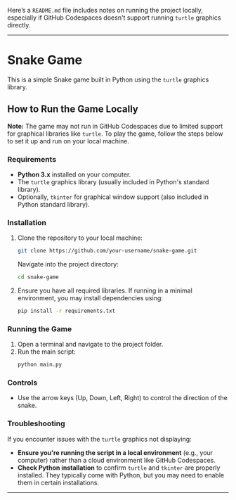 Here’s a `README.md` file includes notes on running the project locally, especially if GitHub Codespaces doesn't support running `turtle` graphics directly. 

---

# Snake Game

This is a simple Snake game built in Python using the `turtle` graphics library.

## How to Run the Game Locally

**Note:** The game may not run in GitHub Codespaces due to limited support for graphical libraries like `turtle`. To play the game, follow the steps below to set it up and run on your local machine.

### Requirements

- **Python 3.x** installed on your computer.
- The `turtle` graphics library (usually included in Python's standard library).
- Optionally, `tkinter` for graphical window support (also included in Python standard library).

### Installation

1. Clone the repository to your local machine:
   ```bash
   git clone https://github.com/your-username/snake-game.git
   ```
   Navigate into the project directory:
   ```bash
   cd snake-game
   ```

2. Ensure you have all required libraries. If running in a minimal environment, you may install dependencies using:
   ```bash
   pip install -r requirements.txt
   ```

### Running the Game

1. Open a terminal and navigate to the project folder.
2. Run the main script:
   ```bash
   python main.py
   ```

### Controls

- Use the arrow keys (Up, Down, Left, Right) to control the direction of the snake.

### Troubleshooting

If you encounter issues with the `turtle` graphics not displaying:
- **Ensure you're running the script in a local environment** (e.g., your computer) rather than a cloud environment like GitHub Codespaces.
- **Check Python installation** to confirm `turtle` and `tkinter` are properly installed. They typically come with Python, but you may need to enable them in certain installations.

---
